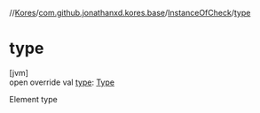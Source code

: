 //[Kores](../../../index.md)/[com.github.jonathanxd.kores.base](../index.md)/[InstanceOfCheck](index.md)/[type](type.md)

# type

[jvm]\
open override val [type](type.md): [Type](https://docs.oracle.com/javase/8/docs/api/java/lang/reflect/Type.html)

Element type
